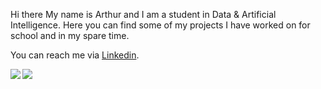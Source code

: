 Hi there
My name is Arthur and I am a student in Data & Artificial Intelligence. Here you can find some of my projects I have worked on for school and in my spare time.

You can reach me via [Linkedin](https://www.linkedin.com/in/arthur-linsen/).

<img align="left" src="https://github-readme-stats.vercel.app/api/top-langs/?username=linsenarthur-projects&theme=dark" />
<img align="" src="https://github-readme-stats.vercel.app/api?username=linsenarthur-projects&show_icons=true&include_all_commits=true&theme=dark" />
